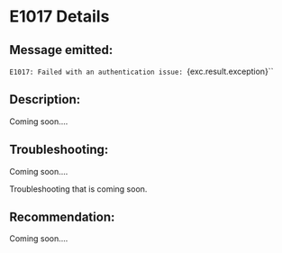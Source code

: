 # E1017 Details

## Message emitted:

`E1017: Failed with an authentication issue: `{exc.result.exception}``

## Description:

Coming soon....

## Troubleshooting:

Coming soon....

Troubleshooting that is coming soon.

## Recommendation:

Coming soon....